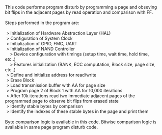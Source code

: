 This code performs program disturb by programming a page and obseving bit flips in the adjacent pages by read operation and comparison with FF.<br/>
<br/>
Steps performed in the program are:<br/>
<br/>
&nbsp;> Initialization of Hardware Abstraction Layer (HAL)<br/>
&nbsp;> Configuration of System Clock<br/>
&nbsp;> Initialization of GPIO, FMC, UART<br/>
&nbsp;> Initialization of NAND Controller<br/>
&nbsp;&nbsp;&nbsp;&nbsp;> Device configuration with timings (setup time, wait time, hold time, etc..)<br/>
&nbsp;&nbsp;&nbsp;&nbsp;> Features initialization (BANK, ECC computation, Block size, page size, etc..)<br/>
&nbsp;> Define and initialize address for read/write<br/>
&nbsp;> Erase Block<br/>
&nbsp;> Load transmission buffer with AA for page size<br/>
&nbsp;> Program page 2 of Block 1 with AA for 10,000 iterations<br/>
&nbsp;> After 10k iterations read two immediate adjacent pages of the programmed page to observe bit flips from erased state<br/>
&nbsp;> Identify stable bytes by comparison<br/>
&nbsp;> Identify the indexes of these stable bytes in the page and print them<br/>
<br/> Byte comparison logic is available in this code. Bitwise comparison logic is available in same page program disturb code.
